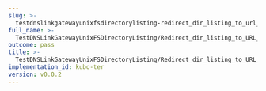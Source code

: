 ```yaml
---
slug: >-
  testdnslinkgatewayunixfsdirectorylisting-redirect_dir_listing_to_url_with_trailing_slash_(http_proxy_tunneling_via_connect)
full_name: >-
  TestDNSLinkGatewayUnixFSDirectoryListing/Redirect_dir_listing_to_URL_with_trailing_slash_(HTTP_proxy_tunneling_via_CONNECT)
outcome: pass
title: >-
  TestDNSLinkGatewayUnixFSDirectoryListing/Redirect_dir_listing_to_URL_with_trailing_slash_(HTTP_proxy_tunneling_via_CONNECT)
implementation_id: kubo-ter
version: v0.0.2
---
```


